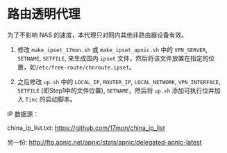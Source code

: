# 路由透明代理

为了不影响 NAS 的速度，本代理只对网内其他非路由器设备有效。

1. 修改 `make_ipset_17mon.sh` 或 `make_ipset_apnic.sh` 中的 `VPN_SERVER`, `SETNAME`, `SETFILE`, 来生成国内 `ipset` 文件，然后将该文件放置在指定的位置，如`/etc/free-route/chnroute.ipset`。

2. 之后修改 `up.sh` 中的 `LOCAL_IP`, `ROUTER_IP`, `LOCAL_NETWORK`, `VPN_INTERFACE`, `SETFILE` (即Step1中的文件位置), `SETNAME`，然后将 `up.sh` 添加可执行位并加入 `Tinc` 的启动脚本。

IP 数据源：

china_ip_list.txt: <https://github.com/17mon/china_ip_list>

另一份: http://ftp.apnic.net/apnic/stats/apnic/delegated-apnic-latest



